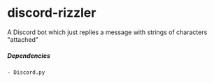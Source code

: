 # discord-rizzler
A Discord bot which just replies a message with strings of characters "attached"

##### Dependencies 
    - Discord.py 
    

